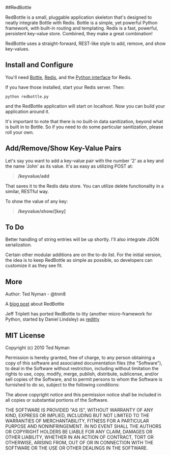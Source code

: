 ##RedBottle

RedBottle is a small, pluggable application skeleton that's designed to neatly integrate Bottle
with Redis. Bottle is a simple, yet powerful Python framework, with built-in routing and templating. Redis
is a fast, powerful, persistent key-value store. Combined, they make a great combination!

RedBottle uses a straight-forward, REST-like style to add, remove, and show key-values.

Install and Configure
---------------------

You'll need [Bottle](http://github.com/defnull/bottle "Bottle"), [Redis](http://code.google.com/p/redis/ "Redis"), and the [Python interface](http://github.com/andymccurdy/redis-py/ "Python Interface") for Redis.

If you have those installed, start your Redis server. Then:

`python redbottle.py` 

and the RedBottle application will start on localhost. Now you can build your application around it.

It's important to note that there is no built-in data sanitization, beyond what is built
in to Bottle. So if you need to do some particular sanitization, please roll your own.


Add/Remove/Show Key-Value Pairs
-------------------------------

Let's say you want to add a key-value pair with the number '2' as a key and the name 'John' as its value.
It's as easy as utilizing POST at:

> **/keyvalue/add**

That saves it to the Redis data store. You can utilize delete functionality in a similar, RESTful way. 

To show the value of any key:

> **/keyvalue/show/[key]**

To Do
----------

Better handling of string entries will be up shortly. I'll also integrate JSON serialization. 
  
Certain other modular additions are on the to-do list. For the initial version,
the idea is to keep RedBottle as simple as possible, so developers can customize it as they see fit.

More
------

Author: Ted Nyman - @tnm8

A [blog post](http://philosophyofweb.com/2010/01/bottle-py-redis-redbottle/ "Post") about RedBottle

Jeff Triplett has ported RedBottle to itty (another micro-framework for Python, started by Daniel Lindsley) as [reditty](http://github.com/jefftriplett/reditty "reditty")

MIT License
-----------

 Copyright (c) 2010 Ted Nyman

 Permission is hereby granted, free of charge, to any person
 obtaining a copy of this software and associated documentation
 files (the "Software"), to deal in the Software without
 restriction, including without limitation the rights to use,
 copy, modify, merge, publish, distribute, sublicense, and/or sell
 copies of the Software, and to permit persons to whom the
 Software is furnished to do so, subject to the following
 conditions:

 The above copyright notice and this permission notice shall be
 included in all copies or substantial portions of the Software.

 THE SOFTWARE IS PROVIDED "AS IS", WITHOUT WARRANTY OF ANY KIND,
 EXPRESS OR IMPLIED, INCLUDING BUT NOT LIMITED TO THE WARRANTIES
 OF MERCHANTABILITY, FITNESS FOR A PARTICULAR PURPOSE AND
 NONINFRINGEMENT. IN NO EVENT SHALL THE AUTHORS OR COPYRIGHT
 HOLDERS BE LIABLE FOR ANY CLAIM, DAMAGES OR OTHER LIABILITY,
 WHETHER IN AN ACTION OF CONTRACT, TORT OR OTHERWISE, ARISING
 FROM, OUT OF OR IN CONNECTION WITH THE SOFTWARE OR THE USE OR
 OTHER DEALINGS IN THE SOFTWARE.


